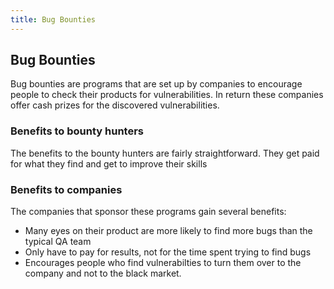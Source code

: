 ```yaml
---
title: Bug Bounties
---
```

## Bug Bounties
Bug bounties are programs that are set up by companies to encourage people to check their products for vulnerabilities.  In return these companies offer cash prizes for the discovered vulnerabilities.

### Benefits to bounty hunters
The benefits to the bounty hunters are fairly straightforward.  They get paid for what they find and get to improve their skills

### Benefits to companies
The companies that sponsor these programs gain several benefits:
- Many eyes on their product are more likely to find more bugs than the typical QA team
- Only have to pay for results, not for the time spent trying to find bugs
- Encourages people who find vulnerabilties to turn them over to the company and not to the black market.
